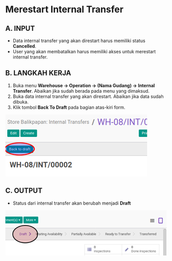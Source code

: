 # Merestart Internal Transfer

## A. INPUT

* Data internal transfer yang akan direstart harus memiliki status **Cancelled**.
* User yang akan membatalkan harus memiliki akses untuk merestart internal transfer.

## B. LANGKAH KERJA

1. Buka menu **Warehouse -> Operation -> (Nama Gudang) -> Internal Transfer**. Abaikan jika sudah berada
pada menu yang dimaksud.
2. Buka data internal transfer yang akan direstart. Abaikan jika data sudah dibuka.
3. Klik tombol **Back To Draft** pada bagian atas-kiri form.

![](../../img/internal-transfer/tombol-restart.png)

## C. OUTPUT

* Status dari internal transfer akan berubah menjadi **Draft**

![](../../img/internal-transfer/status-draft.png)
